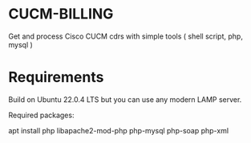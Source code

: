 # CUCM-BILLING
Get and process Cisco CUCM cdrs with simple tools ( shell script, php, mysql )

# Requirements

Build on Ubuntu 22.0.4 LTS but you can use any modern LAMP server.

Required packages:

apt install php libapache2-mod-php php-mysql php-soap php-xml
